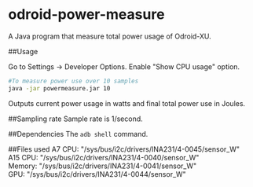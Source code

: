 odroid-power-measure
====================

A Java program that measure total power usage of Odroid-XU.


##Usage

Go to Settings -> Developer Options. Enable "Show CPU usage" option.

```bash
#To measure power use over 10 samples
java -jar powermeasure.jar 10
```

Outputs current power usage in watts and final total power use in Joules.

##Sampling rate
Sample rate is 1/second.

##Dependencies
The `adb shell` command.

##Files used
A7 CPU: "/sys/bus/i2c/drivers/INA231/4-0045/sensor_W"  
A15 CPU: "/sys/bus/i2c/drivers/INA231/4-0040/sensor_W"  
Memory: "/sys/bus/i2c/drivers/INA231/4-0041/sensor_W"  
GPU: "/sys/bus/i2c/drivers/INA231/4-0044/sensor_W"  
